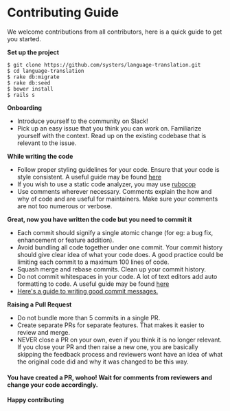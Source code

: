 
# Contributing Guide

We welcome contributions from all contributors, here is a quick guide to get you started.

**Set up the project**
```
$ git clone https://github.com/systers/language-translation.git
$ cd language-translation
$ rake db:migrate
$ rake db:seed
$ bower install
$ rails s
```

**Onboarding**
  - Introduce yourself to the community on Slack! 
  - Pick up an easy issue that you think you can work on.
  Familiarize yourself with the context.  Read up on the existing codebase
   that is relevant to the issue.
   
 **While writing the code**
  - Follow proper styling guidelines for your code. Ensure that your code is style consistent. A useful guide may be found [here](https://github.com/thoughtbot/guides)
  - If you wish to use a static code analyzer, you may use [rubocop](https://github.com/bbatsov/rubocop)
  - Use comments wherever necessary. Comments explain the how and why of code and are useful for maintainers. Make sure your comments are not too numerous or verbose.

**Great, now you have written the code but you need to commit it**
 - Each commit should signify a single atomic change (for eg: a bug fix, enhancement or feature addition). 
 - Avoid bundling all code together under one commit. Your commit history should give clear idea of what your code does.
 A good practice could be limiting each commit to a maximum 100 lines of code. 
 - Squash merge and rebase commits. Clean up your commit history.
 - Do not commit whitespaces in your code. A lot of text editors add auto formatting to code. A useful guide may be found [here](https://stackoverflow.com/questions/3515597/add-only-non-whitespace-changes)
 - [Here's a guide to writing good commit messages.](http://tbaggery.com/2008/04/19/a-note-about-git-commit-messages.html)
 
 **Raising a Pull Request**
 - Do not bundle more than 5 commits in a single PR. 
 - Create separate PRs for separate features. That makes it easier to review and merge.
 - NEVER close a PR on your own, even if you think it is no longer relevant.
 If you close your PR and then raise a new one, you are basically skipping the feedback process and reviewers wont have an idea of what the original code did and why it was changed to be this way.

#### You have created a PR, wohoo! Wait for comments from reviewers and change your code accordingly.
**Happy contributing**
